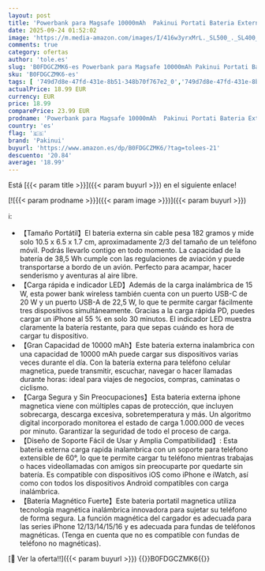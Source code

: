 ```yaml
---
layout: post
title: 'Powerbank para Magsafe 10000mAh  Pakinui Portati Bateria Externa Carga Rapida con Pantalla LED  PD 22.5W USB-C Inalambrico Power Bank Magnetico para iPhone 16/15/14/13/12/Pro/Pro MAX'
date: 2025-09-24 01:52:02
image: 'https://m.media-amazon.com/images/I/416w3yrxMrL._SL500_._SL400_.jpg'
comments: true
category: ofertas
author: 'tole.es'
slug: 'B0FDGCZMK6-es Powerbank para Magsafe 10000mAh Pakinui Portati Bateria...'
sku: 'B0FDGCZMK6-es'
tags: [ '749d7d8e-47fd-431e-8b51-348b70f767e2_0','749d7d8e-47fd-431e-8b51-348b70f767e2_8101','749d7d8e-47fd-431e-8b51-348b70f767e2_9401','Accesorios para móviles','Arborist Merchandising Root','Bancos de energía portátiles para teléfonos móviles','Cargadores para móviles','Comunicación móvil y accesorios','Electrónica','Mobile & Wearables','New Arrivals Tech','New Arrivals in Electronics','Self Service','Special Features Stores','iphone','magsafe','pakinui','🇪🇸', ]
actualPrice: 18.99 EUR
currency: EUR
price: 18.99
comparePrice: 23.99 EUR
prodname: 'Powerbank para Magsafe 10000mAh  Pakinui Portati Bateria Externa Carga Rapida con Pantalla LED  PD 22.5W USB-C Inalambrico Power Bank Magnetico para iPhone 16/15/14/13/12/Pro/Pro MAX'
country: 'es'
flag: '🇪🇸'
brand: 'Pakinui'
buyurl: 'https://www.amazon.es/dp/B0FDGCZMK6/?tag=tolees-21'
descuento: '20.84'
average: '18.99'
---
```


Está [{{< param title >}}]({{< param buyurl >}}) en el siguiente enlace!

[![{{< param prodname >}}]({{< param image >}})]({{< param buyurl >}})

ℹ️:

- 【Tamaño Portátil】El bateria externa sin cable pesa 182 gramos y mide solo 10.5 x 6.5 x 1.7 cm, aproximadamente 2/3 del tamaño de un teléfono móvil. Podrás llevarlo contigo en todo momento. La capacidad de la batería de 38,5 Wh cumple con las regulaciones de aviación y puede transportarse a bordo de un avión. Perfecto para acampar, hacer senderismo y aventuras al aire libre.
- 【Carga rápida e indicador LED】Además de la carga inalámbrica de 15 W, esta power bank wireless también cuenta con un puerto USB-C de 20 W y un puerto USB-A de 22,5 W, lo que te permite cargar fácilmente tres dispositivos simultáneamente. Gracias a la carga rápida PD, puedes cargar un iPhone al 55 % en solo 30 minutos. El indicador LED muestra claramente la batería restante, para que sepas cuándo es hora de cargar tu dispositivo.
- 【Gran Capacidad de 10000 mAh】Este bateria externa inalambrica con una capacidad de 10000 mAh puede cargar sus dispositivos varias veces durante el día. Con la batería externa para teléfono celular magnetica, puede transmitir, escuchar, navegar o hacer llamadas durante horas: ideal para viajes de negocios, compras, caminatas o ciclismo.
- 【Carga Segura y Sin Preocupaciones】Esta bateria externa iphone magnetica viene con múltiples capas de protección, que incluyen sobrecarga, descarga excesiva, sobretemperatura y más. Un algoritmo digital incorporado monitorea el estado de carga 1.000.000 de veces por minuto. Garantizar la seguridad de todo el proceso de carga.
- 【Diseño de Soporte Fácil de Usar y Amplia Compatibilidad】: Esta bateria externa carga rapida inalambrica con un soporte para teléfono extensible de 60°, lo que te permite cargar tu teléfono mientras trabajas o haces videollamadas con amigos sin preocuparte por quedarte sin batería. Es compatible con dispositivos iOS como iPhone e iWatch, así como con todos los dispositivos Android compatibles con carga inalámbrica.
- 【Batería Magnético Fuerte】Este bateria portatil magnetica utiliza tecnología magnética inalámbrica innovadora para sujetar su teléfono de forma segura. La función magnética del cargador es adecuada para las series iPhone 12/13/14/15/16 y es adecuada para fundas de teléfonos magnéticas. (Tenga en cuenta que no es compatible con fundas de teléfono no magnéticas).

[🛒 Ver la oferta!!]({{< param buyurl >}})
{{<world>}}B0FDGCZMK6{{</world>}}
